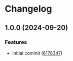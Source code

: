 # Changelog

## 1.0.0 (2024-09-20)


### Features

* Initial commit ([6178347](https://github.com/noir-lang/noir-library-starter/commit/6178347a50a77cd4b771809b35158789fd6370b2))
